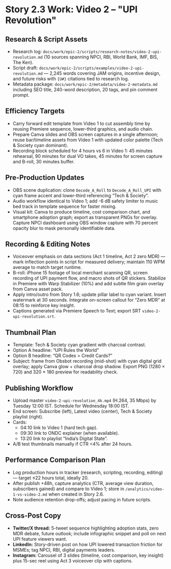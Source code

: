 # Story 2.3 Work: Video 2 – "UPI Revolution"

## Research & Script Assets
- Research log: `docs/work/epic-2/scripts/research-notes/video-2-upi-revolution.md` (10 sources spanning NPCI, RBI, World Bank, IMF, BIS, The Ken).
- Script draft: `docs/work/epic-2/scripts/examples/video-2-upi-revolution.md` — 2,245 words covering JAM origins, incentive design, and future risks with `{U#}` citations tied to research log.
- Metadata package: `docs/work/epic-2/metadata/video-2-metadata.md` including SEO title, 240-word description, 20 tags, and pin comment prompt.

## Efficiency Targets
- Carry forward edit template from Video 1 to cut assembly time by reusing Premiere sequence, lower-third graphics, and audio chain.
- Prepare Canva slides and OBS screen captures in a single afternoon; reuse bar/timeline assets from Video 1 with updated color palette (Tech & Society cyan dominant).
- Recording block scheduled for 4 hours vs 6 in Video 1: 45 minutes rehearsal, 90 minutes for dual VO takes, 45 minutes for screen capture and B-roll, 30 minutes buffer.

## Pre-Production Updates
- OBS scene duplication: clone `Decode_A_Roll` to `Decode_A_Roll_UPI` with cyan frame accent and lower-third referencing “Tech & Society”.
- Audio workflow identical to Video 1; add -6 dB safety limiter to music bed track in template sequence for faster mixing.
- Visual kit: Canva to produce timeline, cost comparison chart, and smartphone adoption graph; export as transparent PNGs for overlay. Capture NPCI dashboard using OBS window capture with 70 percent opacity blur to mask personally identifiable data.

## Recording & Editing Notes
- Voiceover emphasis on data sections (Act 1 timeline, Act 2 zero MDR) — mark inflection points in script for measured delivery; maintain 110 WPM average to match target runtime.
- B-roll: iPhone 15 footage of local merchant scanning QR, screen recording of UPI payment flow, and macro shots of QR stickers. Stabilize in Premiere with Warp Stabilizer (10%) and add subtle film grain overlay from Canva asset pack.
- Apply intro/outro from Story 1.6; update pillar label to cyan variant. Insert watermark at 30 seconds. Integrate on-screen callout for “Zero MDR” at 08:15 to reinforce key insight.
- Captions generated via Premiere Speech to Text; export SRT `video-2-upi-revolution.srt`.

## Thumbnail Plan
- Template: Tech & Society cyan gradient with charcoal contrast.
- Option A headline: “UPI Rules the World”  
- Option B headline: “QR Codes > Credit Cards?”  
- Subject: frame from Obsbot recording (mid-shot) with cyan digital grid overlay; apply Canva glow + charcoal drop shadow. Export PNG (1280 × 720) and 320 × 180 preview for readability check.

## Publishing Workflow
- Upload master `video-2-upi-revolution_4k.mp4` (H.264, 35 Mbps) by Tuesday 12:00 IST. Schedule for Wednesday 18:00 IST.
- End screen: Subscribe (left), Latest video (center), Tech & Society playlist (right).
- Cards:  
  - 04:10 link to Video 1 (hard tech gap).  
  - 09:30 link to ONDC explainer (when available).  
  - 13:20 link to playlist “India’s Digital State”.
- A/B test thumbnails manually if CTR <4% after 24 hours.

## Performance Comparison Plan
- Log production hours in tracker (research, scripting, recording, editing) — target ≤22 hours total, ideally 20.  
- After publish +48h, capture analytics (CTR, average view duration, subscribers gained) and compare to Video 1; store in `/analytics/video-1-vs-video-2.md` when created in Story 2.6.  
- Note audience retention drop-offs; adjust pacing in future scripts.

## Cross-Post Copy
- **Twitter/X thread:** 5-tweet sequence highlighting adoption stats, zero MDR debate, future outlook; include infographic snippet and poll on next UPI feature viewers want.  
- **LinkedIn:** Story-driven post on how UPI lowered transaction friction for MSMEs; tag NPCI, RBI, digital payments leaders.  
- **Instagram:** Carousel of 3 slides (timeline, cost comparison, key insight) plus 15-sec reel using Act 3 voiceover clip with captions.
